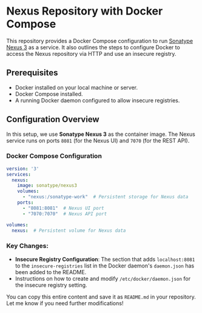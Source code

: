 # Nexus Repository with Docker Compose

This repository provides a Docker Compose configuration to run [Sonatype Nexus 3](https://www.sonatype.com/nexus-repository-oss) as a service. It also outlines the steps to configure Docker to access the Nexus repository via HTTP and use an insecure registry.

## Prerequisites

- Docker installed on your local machine or server.
- Docker Compose installed.
- A running Docker daemon configured to allow insecure registries.

## Configuration Overview

In this setup, we use **Sonatype Nexus 3** as the container image. The Nexus service runs on ports `8081` (for the Nexus UI) and `7070` (for the REST API).

### Docker Compose Configuration

```yaml
version: '3'
services:
  nexus:
    image: sonatype/nexus3
    volumes:
      - "nexus:/sonatype-work"  # Persistent storage for Nexus data
    ports:
      - "8081:8081"  # Nexus UI port
      - "7070:7070"  # Nexus API port

volumes:
  nexus:  # Persistent volume for Nexus data
```


### Key Changes:
- **Insecure Registry Configuration**: The section that adds `localhost:8081` to the `insecure-registries` list in the Docker daemon's `daemon.json` has been added to the README.
- Instructions on how to create and modify `/etc/docker/daemon.json` for the insecure registry setting.

You can copy this entire content and save it as `README.md` in your repository. Let me know if you need further modifications!


